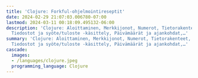 ```yaml
---
title: 'Clojure: Forkful-ohjelmointireseptit'
date: 2024-02-29 21:07:03.006780-07:00
lastmod: 2024-03-11 00:18:09.495132-06:00
description: 'Clojure: Aloittaminen, Merkkijonot, Numerot, Tietorakenteet, Hyvät ohjelmointikäytännöt,
  Tiedostot ja syöte/tuloste -käsittely, Päivämäärät ja ajankohdat,…'
summary: 'Clojure: Aloittaminen, Merkkijonot, Numerot, Tietorakenteet, Hyvät ohjelmointikäytännöt,
  Tiedostot ja syöte/tuloste -käsittely, Päivämäärät ja ajankohdat,…'
cascade:
  images:
  - /languages/clojure.jpeg
  programming_language: Clojure
---
```

